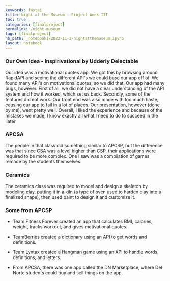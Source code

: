 ```yaml
---
keywords: fastai
title: Night at the Museum - Project Week III
toc: true
categories: [finalproject]
permalink: /night-museum
tags: [finalproject]
nb_path: _notebooks/2022-11-3-nightatthemuseum.ipynb
layout: notebook
---
```


<!--
#################################################
### THIS FILE WAS AUTOGENERATED! DO NOT EDIT! ###
#################################################
# file to edit: _notebooks/2022-11-3-nightatthemuseum.ipynb
-->

<div class="container" id="notebook-container">
        
<div class="cell border-box-sizing text_cell rendered"><div class="inner_cell">
<div class="text_cell_render border-box-sizing rendered_html">
<h3 id="Our-Own-Idea---Inspirivational-by-Udderly-Delectable">Our Own Idea - Inspirivational by Udderly Delectable<a class="anchor-link" href="#Our-Own-Idea---Inspirivational-by-Udderly-Delectable"> </a></h3><p>Our idea was a motivational quotes app. We got this by browsing around RapidAPI and seeing the different API's we could base our app off of. We found many API's on motivational quotes, so we did that. Our app had many bugs, however. First of all, we did not have a clear understanding of the API system and how it worked, which set us back. Secondly, some of the features did not work. Our front end was also made with too much haste, causing our app to fail in a lot of places. Our presentation, however (done by me), went pretty well. Overall, I liked the experience and because of the mistakes we made, I know exactly all what I need to do to succeed in the liater</p>

</div>
</div>
</div>
<div class="cell border-box-sizing text_cell rendered"><div class="inner_cell">
<div class="text_cell_render border-box-sizing rendered_html">
<h3 id="APCSA">APCSA<a class="anchor-link" href="#APCSA"> </a></h3><p>The people in that class did something similar to APCSP, but the difference was that since CSA was a level higher than CSP, their applications were required to be more complex. One I saw was a compilation of games remade by the students themselves.</p>
<h3 id="Ceramics">Ceramics<a class="anchor-link" href="#Ceramics"> </a></h3><p>The ceramics class was required to model and design a skeleton by modeling clay, putting it in a kiln (a type of oven used to harden clay into a finalized shape), then used paint to design it and customize it.</p>
<h3 id="Some-from-APCSP">Some from APCSP<a class="anchor-link" href="#Some-from-APCSP"> </a></h3><ul>
<li><p>Team Fitness Forever created an app that calculates BMI, calories, weight, tracks workout, and gives motivational quotes.</p>
</li>
<li><p>TeamBerries created a dictionary using an API to get words and definitions.</p>
</li>
<li><p>Team Lyntax created a Hangman game using an API to handle words, definitions, and letters.</p>
</li>
<li><p>From APCSA, there was one app called the DN Marketplace, where Del Norte students could buy and sell things on the app.</p>
</li>
</ul>

</div>
</div>
</div>
</div>
 

